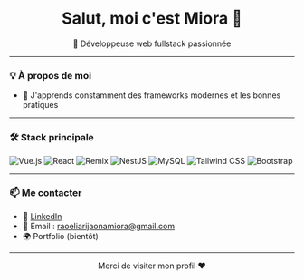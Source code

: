 <!-- Profil GitHub README pour Miora -->
<h1 align="center">Salut, moi c'est Miora 👋</h1>

<p align="center">
  🎯 Développeuse web fullstack passionnée <br/>
</p>

---

### 💡 À propos de moi

- 🌱 J'apprends constamment des frameworks modernes et les bonnes pratiques

---

### 🛠️ Stack principale

![Vue.js](https://img.shields.io/badge/-Vue.js-4FC08D?style=for-the-badge&logo=vue.js&logoColor=white)
![React](https://img.shields.io/badge/-React-61DAFB?style=for-the-badge&logo=react&logoColor=black)
![Remix](https://img.shields.io/badge/-Remix-000000?style=for-the-badge&logo=remix&logoColor=white)
![NestJS](https://img.shields.io/badge/-NestJS-E0234E?style=for-the-badge&logo=nestjs&logoColor=white)
![MySQL](https://img.shields.io/badge/-MySQL-00758F?style=for-the-badge&logo=mysql&logoColor=white)
![Tailwind CSS](https://img.shields.io/badge/-Tailwind-38B2AC?style=for-the-badge&logo=tailwind-css&logoColor=white)
![Bootstrap](https://img.shields.io/badge/-Bootstrap-7952B3?style=for-the-badge&logo=bootstrap&logoColor=white)

---

### 📫 Me contacter

- 💼 [LinkedIn](https://www.linkedin.com/in/miora-raoeliarijaona-6776172ba/)
- 📧 Email : raoeliarijaonamiora@gmail.com
- 🌍 Portfolio (bientôt)

---

<p align="center">
  Merci de visiter mon profil ❤️  
</p>

